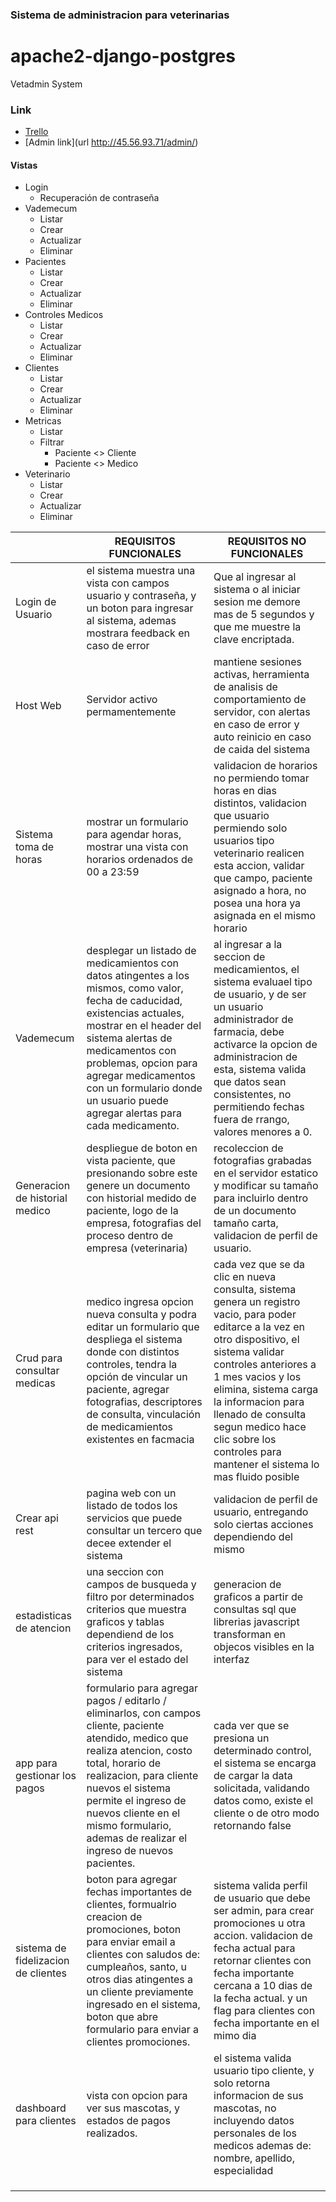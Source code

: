 ### Sistema de administracion para veterinarias

# apache2-django-postgres
Vetadmin System

### Link
- [Trello](https://trello.com/b/YnwxnTuA/vetadmin)
- [Admin link](url http://45.56.93.71/admin/)

#### Vistas
- Login
  - Recuperación de contraseña
- Vademecum
  - Listar
  - Crear
  - Actualizar
  - Eliminar
- Pacientes
  - Listar
  - Crear
  - Actualizar
  - Eliminar
- Controles Medicos
  - Listar
  - Crear
  - Actualizar
  - Eliminar
- Clientes
  - Listar
  - Crear
  - Actualizar
  - Eliminar
- Metricas
  - Listar
  - Filtrar
    - Paciente <> Cliente
    - Paciente <> Medico
- Veterinario
  - Listar
  - Crear
  - Actualizar
  - Eliminar















|                                     | REQUISITOS FUNCIONALES                                                                                                                                                                                                                                                                                                  | REQUISITOS NO FUNCIONALES                                                                                                                                                                                                                                                                                                                            |
|-------------------------------------|-------------------------------------------------------------------------------------------------------------------------------------------------------------------------------------------------------------------------------------------------------------------------------------------------------------------------|------------------------------------------------------------------------------------------------------------------------------------------------------------------------------------------------------------------------------------------------------------------------------------------------------------------------------------------------------|
| Login de Usuario                    | el sistema muestra una vista con campos usuario y contraseña, y un boton para ingresar al sistema, ademas mostrara feedback en caso de error                                                                                                                                                                            | Que al ingresar al sistema o al iniciar sesion me demore mas de 5 segundos y que me muestre la clave encriptada.                                                                                                                                                                                                                                     |
| Host Web                            | Servidor activo permamentemente                                                                                                                                                                                                                                                                                         | mantiene sesiones activas, herramienta de analisis de comportamiento de servidor, con alertas en caso de error y auto reinicio en caso de caida del sistema                                                                                                                                                                                          |
| Sistema toma de horas               | mostrar un formulario para agendar horas, mostrar una vista con horarios ordenados de 00 a 23:59                                                                                                                                                                                                                        | validacion de horarios no permiendo tomar horas en dias distintos, validacion que usuario permiendo solo usuarios tipo veterinario realicen esta accion, validar que campo, paciente asignado a hora, no posea una hora ya asignada en el mismo horario                                                                                              |
| Vademecum                           | desplegar un listado de medicamientos con datos atingentes a los mismos, como valor, fecha de caducidad, existencias actuales, mostrar en el header del sistema alertas de medicamentos con problemas, opcion para agregar medicamentos con un formulario donde un usuario puede agregar alertas para cada medicamento. | al ingresar a la seccion de medicamientos, el sistema evaluael tipo de usuario, y de ser un usuario administrador de farmacia, debe activarce la opcion de administracion de esta, sistema valida que datos sean consistentes, no permitiendo fechas fuera de rrango, valores menores a 0.                                                           |
| Generacion de historial medico      | despliegue de boton en vista paciente, que presionando sobre este genere un documento con historial medido de paciente, logo de la empresa, fotografias del proceso dentro de empresa (veterinaria)                                                                                                                     | recoleccion de fotografias grabadas en el servidor estatico y modificar su tamaño para incluirlo dentro de un documento tamaño carta, validacion de perfil de usuario.                                                                                                                                                                               |
| Crud para consultar medicas         | medico ingresa opcion nueva consulta y podra editar un formulario que despliega el sistema donde con distintos controles, tendra la opción de vincular un paciente, agregar fotografias, descriptores de consulta, vinculación de medicamientos existentes en facmacia                                                  | cada vez que se da clic en nueva consulta, sistema genera un registro vacio, para poder editarce a la vez en otro dispositivo, el sistema validar controles anteriores a 1 mes vacios y los elimina, sistema carga la informacion para llenado de consulta segun medico hace clic sobre los controles para mantener el sistema lo mas fluido posible |
| Crear api rest                      | pagina web con un listado de todos los servicios que puede consultar un tercero que decee extender el sistema                                                                                                                                                                                                           | validacion de perfil de usuario, entregando solo ciertas acciones dependiendo del mismo                                                                                                                                                                                                                                                              |
| estadisticas de atencion            | una seccion con campos de busqueda y filtro por determinados criterios que muestra graficos y tablas dependiend de los criterios ingresados, para ver el estado del sistema                                                                                                                                             | generacion de graficos a partir de consultas sql que librerias javascript transforman en objecos visibles en la interfaz                                                                                                                                                                                                                             |
| app para gestionar los pagos        | formulario para agregar pagos / editarlo / eliminarlos, con campos cliente, paciente atendido, medico que realiza atencion, costo total, horario de realizacion, para cliente nuevos el sistema permite el ingreso de nuevos cliente en el mismo formulario, ademas de realizar el ingreso de nuevos pacientes.         | cada ver que se presiona un determinado control, el sistema se encarga de cargar la data solicitada, validando datos como, existe el cliente o de otro modo retornando false                                                                                                                                                                         |
| sistema de fidelizacion de clientes | boton para agregar fechas importantes de clientes, formualrio creacion de promociones, boton para enviar email a clientes con saludos de: cumpleaños, santo, u otros dias atingentes a un cliente previamente ingresado en el sistema, boton que abre formulario para enviar a clientes promociones.                    | sistema valida perfil de usuario que debe ser admin, para crear promociones u otra accion. validacion de fecha actual para retornar clientes con fecha importante cercana a 10 dias de la fecha actual. y un flag para clientes con fecha importante en el mimo dia                                                                                  |
| dashboard para clientes             | vista con opcion para ver sus mascotas, y estados de pagos realizados.                                                                                                                                                                                                                                                  | el sistema valida usuario tipo cliente, y solo retorna informacion de sus mascotas, no incluyendo datos personales de los medicos ademas de: nombre, apellido, especialidad                                                                                                                                                                          |
|                                     |                                                                                                                                                                                                                                                                                                                         |                                                                                                                                                                                                                                                                                                                                                      |
|                                     |                                                                                                                                                                                                                                                                                                                         |                                                                                                                                                                                                                                                                                                                                                      |
|                                     |                                                                                                                                                                                                                                                                                                                         |                                                                                                                                                                                                                                                                                                                                                      |



